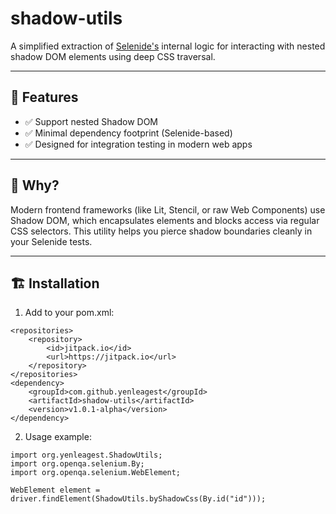 # shadow-utils

A simplified extraction of [Selenide's](https://selenide.org) internal logic for interacting with nested shadow DOM elements using deep CSS traversal.

---

## 🌟 Features

- ✅ Support nested Shadow DOM
- ✅ Minimal dependency footprint (Selenide-based)
- ✅ Designed for integration testing in modern web apps

---

## 🧩 Why?

Modern frontend frameworks (like Lit, Stencil, or raw Web Components) use Shadow DOM, which encapsulates elements and blocks access via regular CSS selectors.
This utility helps you pierce shadow boundaries cleanly in your Selenide tests.

---

## 🏗️ Installation

1.	Add to your pom.xml:
```
<repositories>
    <repository>
        <id>jitpack.io</id>
        <url>https://jitpack.io</url>
    </repository>
</repositories>
<dependency>
    <groupId>com.github.yenleagest</groupId>
    <artifactId>shadow-utils</artifactId>
    <version>v1.0.1-alpha</version>
</dependency>
```
2.	Usage example:
```
import org.yenleagest.ShadowUtils;
import org.openqa.selenium.By;
import org.openqa.selenium.WebElement;

WebElement element = driver.findElement(ShadowUtils.byShadowCss(By.id("id")));
```
